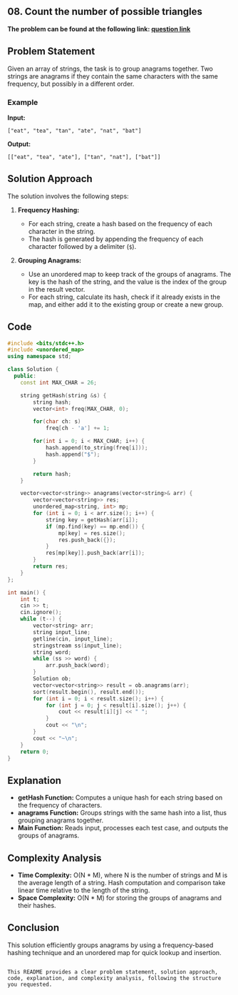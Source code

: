 ## 08. Count the number of possible triangles
**The problem can be found at the following link: [question link](https://www.geeksforgeeks.org/problems/print-anagrams-together/1)**


## Problem Statement

Given an array of strings, the task is to group anagrams together. Two strings are anagrams if they contain the same characters with the same frequency, but possibly in a different order.

### Example

**Input:**
```
["eat", "tea", "tan", "ate", "nat", "bat"]
```

**Output:**
```
[["eat", "tea", "ate"], ["tan", "nat"], ["bat"]]
```

## Solution Approach

The solution involves the following steps:

1. **Frequency Hashing:** 
   - For each string, create a hash based on the frequency of each character in the string.
   - The hash is generated by appending the frequency of each character followed by a delimiter (`$`).

2. **Grouping Anagrams:** 
   - Use an unordered map to keep track of the groups of anagrams. The key is the hash of the string, and the value is the index of the group in the result vector.
   - For each string, calculate its hash, check if it already exists in the map, and either add it to the existing group or create a new group.

## Code

```cpp
#include <bits/stdc++.h>
#include <unordered_map>
using namespace std;

class Solution {
  public:
    const int MAX_CHAR = 26;

    string getHash(string &s) {
        string hash;
        vector<int> freq(MAX_CHAR, 0);

        for(char ch: s)
            freq[ch - 'a'] += 1;

        for(int i = 0; i < MAX_CHAR; i++) {
            hash.append(to_string(freq[i]));
            hash.append("$");
        }

        return hash;
    }

    vector<vector<string>> anagrams(vector<string>& arr) {
        vector<vector<string>> res;
        unordered_map<string, int> mp;
        for (int i = 0; i < arr.size(); i++) {
            string key = getHash(arr[i]);
            if (mp.find(key) == mp.end()) {
                mp[key] = res.size();
                res.push_back({});
            }
            res[mp[key]].push_back(arr[i]);
        }
        return res;
    }
};

int main() {
    int t;
    cin >> t;
    cin.ignore();
    while (t--) {
        vector<string> arr;
        string input_line;
        getline(cin, input_line);
        stringstream ss(input_line);
        string word;
        while (ss >> word) {
            arr.push_back(word);
        }
        Solution ob;
        vector<vector<string>> result = ob.anagrams(arr);
        sort(result.begin(), result.end());
        for (int i = 0; i < result.size(); i++) {
            for (int j = 0; j < result[i].size(); j++) {
                cout << result[i][j] << " ";
            }
            cout << "\n";
        }
        cout << "~\n";
    }
    return 0;
}
```

## Explanation

- **getHash Function:** Computes a unique hash for each string based on the frequency of characters.
- **anagrams Function:** Groups strings with the same hash into a list, thus grouping anagrams together.
- **Main Function:** Reads input, processes each test case, and outputs the groups of anagrams.

## Complexity Analysis

- **Time Complexity:** O(N * M), where N is the number of strings and M is the average length of a string. Hash computation and comparison take linear time relative to the length of the string.
- **Space Complexity:** O(N * M) for storing the groups of anagrams and their hashes.

## Conclusion

This solution efficiently groups anagrams by using a frequency-based hashing technique and an unordered map for quick lookup and insertion.
```

This README provides a clear problem statement, solution approach, code, explanation, and complexity analysis, following the structure you requested.